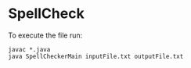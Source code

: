 # SpellCheck


To execute the file run:

```shell
javac *.java
java SpellCheckerMain inputFile.txt outputFile.txt
```
